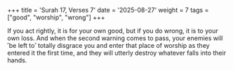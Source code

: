 +++
title = 'Surah 17, Verses 7'
date = '2025-08-27'
weight = 7
tags = ["good", "worship", "wrong"]
+++

If you act rightly, it is for your own good, but if you do wrong, it is to your own loss. And when the second warning comes to pass, your enemies will ˹be left to˺ totally disgrace you and enter that place of worship as they entered it the first time, and they will utterly destroy whatever falls into their hands.